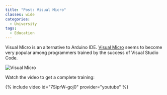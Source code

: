 ```yaml
---
title: "Post: Visual Micro"
classes: wide
categories:
  - University
tags:
  - Education
---
```


 Visual Micro is an alternative to Arduino IDE. [Visual Micro](https://www.visualmicro.com/) seems to become very popular among programmers trained by the success of Visual Studio Code.
 
![Visual Micro](https://www.visualmicro.com/pics/Home_OpenArduinoProject.png)

Watch the video to get a complete training:

{% include video id="7SiprW-goj0" provider="youtube" %}

